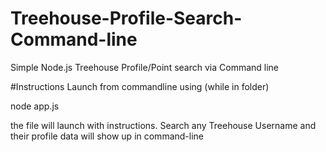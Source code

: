 # Treehouse-Profile-Search-Command-line
Simple Node.js Treehouse Profile/Point search via Command line

#Instructions
Launch from commandline using (while in folder)

node app.js 

the file will launch with instructions.  Search any Treehouse Username and their profile data will show up in command-line
